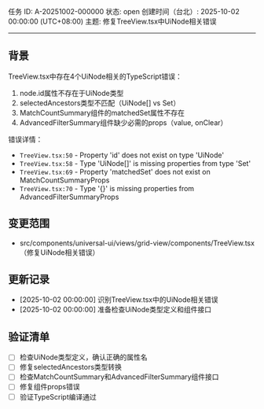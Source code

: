 任务 ID: A-20251002-000000
状态: open
创建时间（台北）: 2025-10-02 00:00:00 (UTC+08:00)
主题: 修复TreeView.tsx中UiNode相关错误

---

## 背景

TreeView.tsx中存在4个UiNode相关的TypeScript错误：
1. node.id属性不存在于UiNode类型
2. selectedAncestors类型不匹配（UiNode[] vs Set<UiNode>）
3. MatchCountSummary组件的matchedSet属性不存在
4. AdvancedFilterSummary组件缺少必需的props（value, onClear）

错误详情：
- `TreeView.tsx:50` - Property 'id' does not exist on type 'UiNode'
- `TreeView.tsx:58` - Type 'UiNode[]' is missing properties from type 'Set<UiNode>'
- `TreeView.tsx:69` - Property 'matchedSet' does not exist on MatchCountSummaryProps
- `TreeView.tsx:70` - Type '{}' is missing properties from AdvancedFilterSummaryProps

## 变更范围

- src/components/universal-ui/views/grid-view/components/TreeView.tsx（修复UiNode相关错误）

## 更新记录

- [2025-10-02 00:00:00] 识别TreeView.tsx中的UiNode相关错误
- [2025-10-02 00:00:00] 准备检查UiNode类型定义和组件接口

## 验证清单

- [ ] 检查UiNode类型定义，确认正确的属性名
- [ ] 修复selectedAncestors类型转换
- [ ] 检查MatchCountSummary和AdvancedFilterSummary组件接口
- [ ] 修复组件props错误
- [ ] 验证TypeScript编译通过